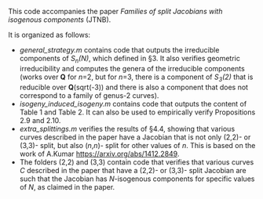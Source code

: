 This code accompanies the paper _Families of split Jacobians with isogenous components_ (JTNB).

It is organized as follows:
- _general_strategy.m_ contains code that outputs the irreducible components of *S<sub>n</sub>(N)*, which defined in §3. It also verifies geometric irreducibility and computes the genera of the irreducible components (works over **Q** for *n*=2, but for *n*=3, there is a component of *S<sub>3</sub>(2)* that is reducible over **Q**(sqrt(-3)) and there is also a component that does not correspond to a family of genus-2 curves). 
- _isogeny_induced_isogeny.m_ contains code that outputs the content of Table 1 and Table 2. It can also be used to empirically verify Propositions 2.9 and 2.10.
- _extra_splittings.m_ verifies the results of §4.4, showing that various curves described in the paper have a Jacobian that is not only (2,2)- or (3,3)- split, but also (*n*,*n*)- split for other values of *n*. This is based on the work of A.Kumar https://arxiv.org/abs/1412.2849.
- The folders (2,2) and (3,3) contain code that verifies that various curves *C* described in the paper that have a (2,2)- or (3,3)- split Jacobian are such that the Jacobian has *N*-isogenous components for specific values of *N*, as claimed in the paper.
